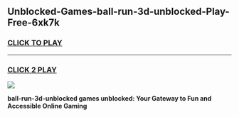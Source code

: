 
## Unblocked-Games-ball-run-3d-unblocked-Play-Free-6xk7k
<h3>
<a href="https://premium76.site?title=ball-run-3d-unblocked&ref=21A">CLICK TO PLAY</a></h3>
<hr>

<h3>
<a href="https://premium76.site?title=ball-run-3d-unblocked&ref=21A">CLICK 2 PLAY</a>
  
</h3>

<a href="https://premium76.site?title=ball-run-3d-unblocked&ref=21A"><img src="https://clearcache.store/games.png"></a>


**ball-run-3d-unblocked games unblocked: Your Gateway to Fun and Accessible Online Gaming**
